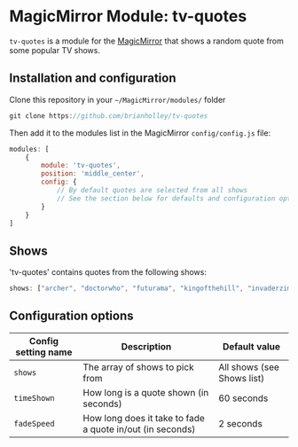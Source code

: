 # MagicMirror Module: tv-quotes

`tv-quotes` is a module for the [MagicMirror](https://github.com/MichMich/MagicMirror) that shows a random quote from some popular TV shows.

## Installation and configuration
Clone this repository in your `~/MagicMirror/modules/` folder
````javascript
git clone https://github.com/brianholley/tv-quotes
````

Then add it to the modules list in the MagicMirror `config/config.js` file:
````javascript
modules: [
    {
        module: 'tv-quotes',
        position: 'middle_center',
        config: {
            // By default quotes are selected from all shows
            // See the section below for defaults and configuration options 
        }
    }
]
````

## Shows

'tv-quotes' contains quotes from the following shows:

````javascript
shows: ["archer", "doctorwho", "futurama", "kingofthehill", "invaderzim", "thesimpsons"];
````

## Configuration options

<table>
	<thead>
		<tr>
			<th>Config setting name</th>
			<th>Description</th>
			<th>Default value</th>
		</tr>
	</thead>
	<tbody>
		<tr>
			<td><code>shows</code></td>
			<td>The array of shows to pick from</td>
			<td>All shows (see Shows list)</td>
		</tr>
		<tr>
			<td><code>timeShown</code></td>
			<td>How long is a quote shown (in seconds)</td>
			<td>60 seconds</td>
		</tr>
		<tr>
			<td><code>fadeSpeed</code></td>
			<td>How long does it take to fade a quote in/out (in seconds)</td>
			<td>2 seconds</td>
		</tr>
	</tbody>
</table>
